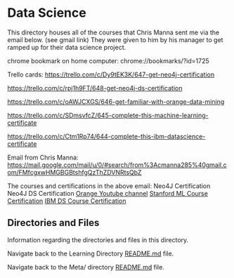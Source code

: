 # Data Science

This directory houses all of the courses that Chris Manna sent me via the email below. (see gmail link) They were given to him by his manager to get ramped up for their data science project.

chrome bookmark on home computer: chrome://bookmarks/?id=1725

Trello cards:
https://trello.com/c/Dy9tEK3K/647-get-neo4j-certification

https://trello.com/c/rpj1h9FT/648-get-neo4j-ds-certification

https://trello.com/c/oAWJCXGS/646-get-familiar-with-orange-data-mining

https://trello.com/c/SDmsvfcZ/645-complete-this-machine-learning-certificate

https://trello.com/c/Ctm1Rp74/644-complete-this-ibm-datascience-certificate

Email from Chris Manna:
https://mail.google.com/mail/u/0/#search/from%3Acmanna285%40gmail.com/FMfcgxwHMGBGBtshfgQzThZDVNRtsQbZ

The courses and certifications in the above email:
Neo4J Certification
Neo4J DS Certification
[Orange Youtube channel](https://www.youtube.com/channel/UClKKWBe2SCAEyv7ZNGhIe4g)
[Stanford ML Course Certification](https://www.coursera.org/learn/machine-learning)
[IBM DS Course Certification](https://www.coursera.org/professional-certificates/ibm-data-science)

## Directories and Files

Information regarding the directories and files in this directory.

<!-- Navigate back to the [parent_readme_file/ README.md](../README.md) -->

Navigate back to the Learning Directory [README.md](../README.md) file.

Navigate back to the Meta/ directory [README.md](../Meta/README.md) file.
